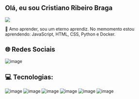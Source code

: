 ## Olá, eu sou Cristiano Ribeiro Braga

[![](https://visitcount.itsvg.in/api?id=cristiano-ubuntu&label=Total%20de%20visualizac%C3%B5es%20do%20meu%20perfil&icon=0&pretty=false)](https://visitcount.itsvg.in)

🌱 Amo aprender, sou um eterno aprendiz. No memomento estou aprendendo:
JavaScript, HTML, CSS, Python e Docker.

## 🌐 Redes Sociais

![image](https://github.com/cristiano-ubuntu/cristiano-ribeiro-braga/assets/40616714/a4dd88e4-07ff-4bb1-b35f-b956f70b5801)

## 💻 Tecnologias:
![image](https://github.com/cristiano-ubuntu/cristiano-ribeiro-braga/assets/40616714/bd5a7fa7-e5b8-43fd-95a9-4ea7bfdb24be)
![image](https://github.com/cristiano-ubuntu/cristiano-ribeiro-braga/assets/40616714/3c939ead-355f-4001-b54b-b746c6c63628)
![image](https://github.com/cristiano-ubuntu/cristiano-ribeiro-braga/assets/40616714/5a7fdfd8-3a28-48ac-85ff-eeb850f2d885)
![image](https://github.com/cristiano-ubuntu/cristiano-ribeiro-braga/assets/40616714/13c5ecd4-b9e7-4547-9567-de514d46f177)
![image](https://github.com/cristiano-ubuntu/cristiano-ribeiro-braga/assets/40616714/4b1e3b84-c835-430c-9482-98388fbd0604)
![image](https://github.com/cristiano-ubuntu/cristiano-ribeiro-braga/assets/40616714/f510c489-b8f8-4cd7-808d-a1e0543cbe54)







